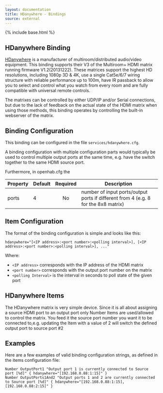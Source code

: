 ```yaml
---
layout: documentation
title: HDanywhere - Bindings
source: external
---
```

<!-- Attention authors: Do not edit directly. Please add your changes to the appropriate source repository -->

{% include base.html %}

## HDanywhere Binding

[HDanywhere](http://www.hdanywhere.co.uk) is a manufacturer of multiroom/distributed audio/video equipment. This binding supports their V3 of the Multiroom+ HDMI matrix running firmware V1.2(20131222). These matrices support the highest HD resolutions, including 1080p 3D & 4K, use a single Cat5e/6/7 wiring structure with reliable performance up to 100m, have IR passback to allow you to select and control what you watch from every room and are fully compatible with universal remote controls.

The matrixes can be controlled by either UDP/IP and/or Serial connections, but due to the lack of feedback on the actual state of the HDMI matrix when using those methods, this binding operates by controlling the built-in webserver of the matrix.  

## Binding Configuration

This binding can be configured in the file `services/hdanywhere.cfg`.

A binding configuration with multiple configuration parts would typically be used to control multiple output ports at the same time, e.g. have the switch together to the same HDMI source port.

Furthermore, in openhab.cfg the 

| Property | Default | Required | Description |
|----------|---------|:--------:|-------------|
| ports    | 4       |    No    | number of input ports/output ports if different from 4 (e.g. 8 for the 8x8 matrix) |


## Item Configuration

The format of the binding configuration is simple and looks like this:

```
hdanywhere="[<IP address>:<port number>:<polling interval>], [<IP address>:<port number>:<polling interval>], ..."
```

Where:

* `<IP address>` corresponds with the IP address of the HDMI matrix
* `<port number>` corresponds with the output port number on the matrix
* `<polling Interval>` is the interval in seconds to poll state of the given port

## HDanywhere Items

The HDanywhere matrix is very simple device. Since it is all about assigning a source HDMI port to an output port only Number Items are used/allowed to control the matrix. You feed it the source port number you want it to be connected to,e.g. updating the Item with a value of 2 will switch the defined output port to source port #2

## Examples

Here are a few examples of valid binding configuration strings, as defined in the items configuration file:

```
Number OutputPort1 "Output port 1 is currently connected to Source port [%d]" { hdanywhere="[192.168.0.88:1:15]" } 
Number OutputPorts1And2 "Output ports 1 and 2 are currently connected to Source port [%d]" { hdanywhere="[192.168.0.88:1:15],[192.168.0.88:2:15]" }
```
